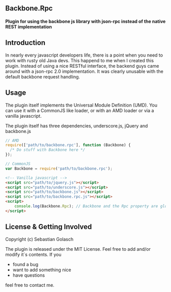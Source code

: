 ## Backbone.Rpc

#### Plugin for using the backbone js library with json-rpc instead of the native REST implementation 

## Introduction
In nearly every javascript developers life, there is a point when you need to work with
rusty old Java devs. This happend to me when I created this plugin.
Instead of using a nice RESTful interface, the backend guys came around with a
json-rpc 2.0 implementation. It was clearly unusable with the default
backbone request handling.

## Usage

The plugin itself implements the Universal Module Definition (UMD).
You can use it with a CommonJS like loader, or with an AMD loader or via
a vanilla javascript.

The plugin itself has three dependencies, underscore.js, jQuery and backbone.js

```javascript
// AMD
require(['path/to/backbone.rpc'], function (Backbone) {
  /* Do stuff with Backbone here */
});

// CommonJS
var Backbone = require('path/to/backbone.rpc');
```
```html
<!-- Vanilla javascript -->
<script src="path/to/jquery.js"></script>
<script src="path/to/underscore.js"></script>
<script src="path/to/backbone.js"></script>
<script src="path/to/backbone.rpc.js"></script>
<script>
	console.log(Backbone.Rpc); // Backbone and the Rpc property are globals
</script>
```

## License & Getting Involved
Copyright (c) Sebastian Golasch

The plugin is released under the MIT License. Feel free to add and/or modify
it´s contents. If you<br />
- found a bug<br />
- want to add something nice<br />
- have questions<br />

feel free to contact me.